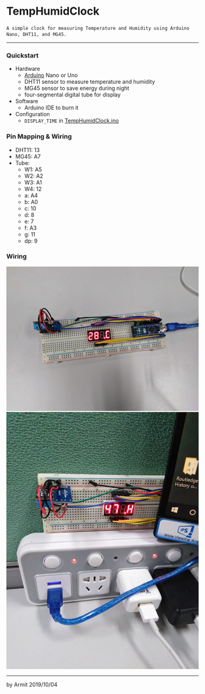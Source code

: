 # TempHumidClock

    A simple clock for measuring Temperature and Humidity using Arduino Nano, DHT11, and MG45.

----

### Quickstart
  - Hardware
    + [Arduino](https://www.arduino.cc/) Nano or Uno
    + DHT11 sensor to measure temperature and humidity
    + MG45 sensor to save energy during night
    + four-segmental digital tube for display
  - Software
    + Arduino IDE to burn it
  - Configuration
    + `DISPLAY_TIME` in [TempHumidClock.ino](/TempHumidClock.ino)

### Pin Mapping & Wiring
  - DHT11: 13
  - MG45: A7
  - Tube:
    + W1: A5
    + W2: A2
    + W3: A1
    + W4: 12
    + a: A4
    + b: A0
    + c: 10
    + d: 8
    + e: 7
    + f: A3
    + g: 11
    + dp: 9

### Wiring

![demo1](/demo1.jpg)
![demo2](/demo2.jpg)

----

by Armit
2019/10/04 
